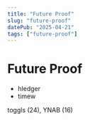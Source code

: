 ```yaml
---
title: "Future Proof"
slug: "future-proof"
datePub: "2025-04-21"
tags: ["future-proof"]
---
```


# Future Proof

- hledger
- timew

toggls (24), YNAB (16)

